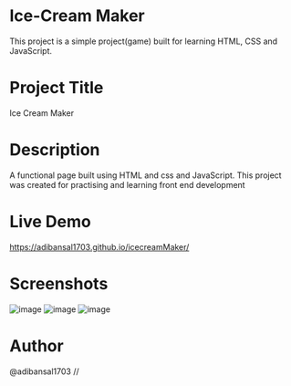 # Ice-Cream Maker
This project is a simple project(game) built for learning HTML, CSS and JavaScript.  
# Project Title 
Ice Cream Maker 
# Description 
A functional page built using HTML and css and JavaScript. This project was created for practising and learning front end development 
# Live Demo
https://adibansal1703.github.io/icecreamMaker/
# Screenshots
![image](https://github.com/user-attachments/assets/bd71e399-4cdd-45cc-8527-872d08b4bd10)
![image](https://github.com/user-attachments/assets/4f9a7497-89ab-415c-8b38-c4caffbca828)
![image](https://github.com/user-attachments/assets/cd92b282-405f-4b24-9ea7-579caf4ce10a)
# Author 
@adibansal1703 //
